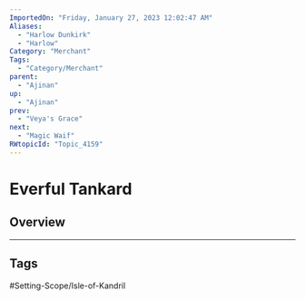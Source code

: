 ```yaml
---
ImportedOn: "Friday, January 27, 2023 12:02:47 AM"
Aliases:
  - "Harlow Dunkirk"
  - "Harlow"
Category: "Merchant"
Tags:
  - "Category/Merchant"
parent:
  - "Ajinan"
up:
  - "Ajinan"
prev:
  - "Veya's Grace"
next:
  - "Magic Waif"
RWtopicId: "Topic_4159"
---
```

# Everful Tankard
## Overview

---
## Tags
#Setting-Scope/Isle-of-Kandril

